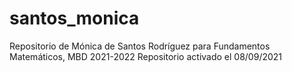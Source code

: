 # santos_monica
 Repositorio de Mónica de Santos Rodríguez para Fundamentos Matemáticos, MBD 2021-2022
Repositorio activado el 08/09/2021
